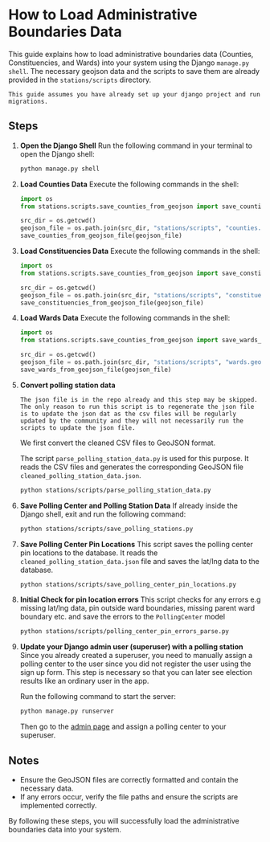 # How to Load Administrative Boundaries Data

This guide explains how to load administrative boundaries data (Counties, Constituencies, and Wards) into your system using the Django `manage.py shell`. The necessary geojson data and the scripts to save them are already provided in the `stations/scripts` directory.

```{important}
This guide assumes you have already set up your django project and run migrations.
```

## Steps

1. **Open the Django Shell**
    Run the following command in your terminal to open the Django shell:

    ```bash
    python manage.py shell
    ```

2. **Load Counties Data**
    Execute the following commands in the shell:

    ```python
    import os
    from stations.scripts.save_counties_from_geojson import save_counties_from_geojson_file

    src_dir = os.getcwd()
    geojson_file = os.path.join(src_dir, "stations/scripts", "counties.geojson")
    save_counties_from_geojson_file(geojson_file)
    ```

3. **Load Constituencies Data**
    Execute the following commands in the shell:

    ```python
    import os
    from stations.scripts.save_counties_from_geojson import save_constituencies_from_geojson_file

    src_dir = os.getcwd()
    geojson_file = os.path.join(src_dir, "stations/scripts", "constituencies.geojson")
    save_constituencies_from_geojson_file(geojson_file)
    ```

4. **Load Wards Data**
    Execute the following commands in the shell:

    ```python
    import os
    from stations.scripts.save_counties_from_geojson import save_wards_from_geojson_file

    src_dir = os.getcwd()
    geojson_file = os.path.join(src_dir, "stations/scripts", "wards.geojson")
    save_wards_from_geojson_file(geojson_file)
    ```

5. **Convert polling station data**

    ```{caution}
    The json file is in the repo already and this step may be skipped. The only reason to run this script is to regenerate the json file is to update the json dat as the csv files will be regularly updated by the community and they will not necessarily run the scripts to update the json file.
    ```

    We first convert the cleaned CSV files to GeoJSON format.

    The script `parse_polling_station_data.py` is used for this purpose. It reads the CSV files and generates the corresponding GeoJSON file `cleaned_polling_station_data.json`.

    ```bash
    python stations/scripts/parse_polling_station_data.py
    ```

6. **Save Polling Center and Polling Station Data**
    If already inside the Django shell, exit and run the following command:

    ```bash
    python stations/scripts/save_polling_stations.py
    ```

7. **Save Polling Center Pin Locations**
    This script saves the polling center pin locations to the database. It reads the `cleaned_polling_station_data.json` file and saves the lat/lng data to the database.

    ```bash
    python stations/scripts/save_polling_center_pin_locations.py
    ```

8. **Initial Check for pin location errors**
    This script checks for any errors e.g missing lat/lng data, pin outside ward boundaries, missing parent ward boundary etc. and save the errors to the `PollingCenter` model

    ```bash
    python stations/scripts/polling_center_pin_errors_parse.py
    ```

9. **Update your Django admin user (superuser) with a polling station**
    Since you already created a superuser, you need to manually assign a polling center to the user since you did not register the user using the sign up form. This step is necessary so that you can later see election results like an ordinary user in the app.

    Run the following command to start the server:

    ```bash
    python manage.py runserver
    ```

    Then go to the [admin page](http://localhost:8000/admin/) and assign a polling center to your superuser.

## Notes

- Ensure the GeoJSON files are correctly formatted and contain the necessary data.
- If any errors occur, verify the file paths and ensure the scripts are implemented correctly.

By following these steps, you will successfully load the administrative boundaries data into your system.
